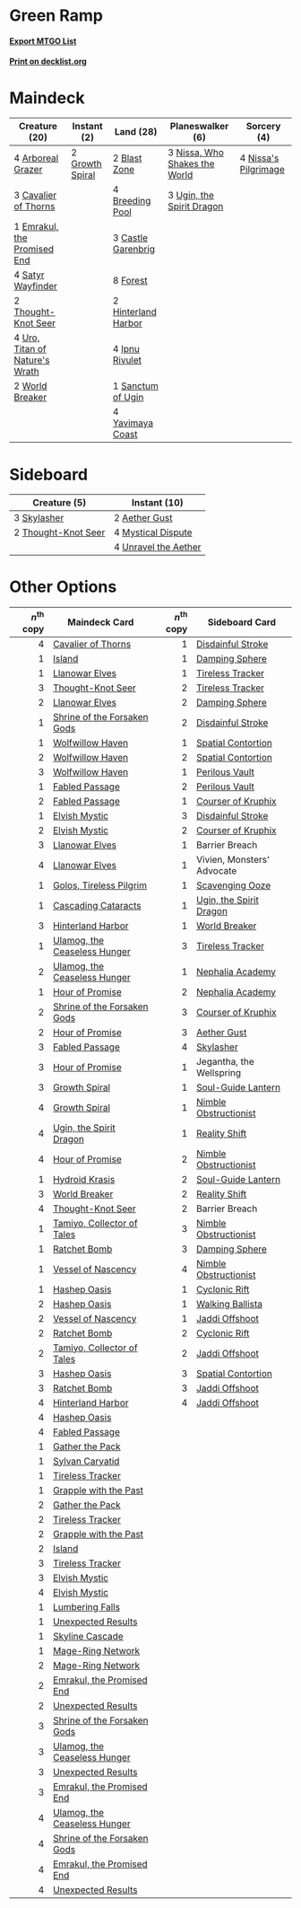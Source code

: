 # Green Ramp

#### [Export MTGO List](../collection/Green%20Ramp/Green%20Ramp.txt)
#### [Print on decklist.org](http://decklist.org/?deckmain=4%09Arboreal%20Grazer%0A2%09Blast%20Zone%0A4%09Breeding%20Pool%0A3%09Castle%20Garenbrig%0A3%09Cavalier%20of%20Thorns%0A1%09Emrakul,%20the%20Promised%20End%0A8%09Forest%0A2%09Growth%20Spiral%0A2%09Hinterland%20Harbor%0A4%09Ipnu%20Rivulet%0A4%09Nissa's%20Pilgrimage%0A3%09Nissa,%20Who%20Shakes%20the%20World%0A1%09Sanctum%20of%20Ugin%0A4%09Satyr%20Wayfinder%0A2%09Thought-Knot%20Seer%0A3%09Ugin,%20the%20Spirit%20Dragon%0A4%09Uro,%20Titan%20of%20Nature's%20Wrath%0A2%09World%20Breaker%0A4%09Yavimaya%20Coast&deckside=2%09Aether%20Gust%0A4%09Mystical%20Dispute%0A3%09Skylasher%0A2%09Thought-Knot%20Seer%0A4%09Unravel%20the%20Aether)
# Maindeck

|                                              Creature (20)                                              |                                       Instant (2)                                        |                                          Land (28)                                           |                                            Planeswalker (6)                                            |                                          Sorcery (4)                                          |
|---------------------------------------------------------------------------------------------------------|------------------------------------------------------------------------------------------|----------------------------------------------------------------------------------------------|--------------------------------------------------------------------------------------------------------|-----------------------------------------------------------------------------------------------|
|4 [Arboreal Grazer](http://gatherer.wizards.com/Pages/Card/Details.aspx?multiverseid=461076)             |2 [Growth Spiral](http://gatherer.wizards.com/Pages/Card/Details.aspx?multiverseid=457322)|2 [Blast Zone](http://gatherer.wizards.com/Pages/Card/Details.aspx?multiverseid=461171)       |3 [Nissa, Who Shakes the World](http://gatherer.wizards.com/Pages/Card/Details.aspx?multiverseid=461096)|4 [Nissa's Pilgrimage](http://gatherer.wizards.com/Pages/Card/Details.aspx?multiverseid=433087)|
|3 [Cavalier of Thorns](http://gatherer.wizards.com/Pages/Card/Details.aspx?multiverseid=466921)          |                                                                                          |4 [Breeding Pool](http://gatherer.wizards.com/Pages/Card/Details.aspx?multiverseid=97088)     |3 [Ugin, the Spirit Dragon](http://gatherer.wizards.com/Pages/Card/Details.aspx?multiverseid=391948)    |                                                                                               |
|1 [Emrakul, the Promised End](http://gatherer.wizards.com/Pages/Card/Details.aspx?multiverseid=414295)   |                                                                                          |3 [Castle Garenbrig](http://gatherer.wizards.com/Pages/Card/Details.aspx?multiverseid=473202) |                                                                                                        |                                                                                               |
|4 [Satyr Wayfinder](http://gatherer.wizards.com/Pages/Card/Details.aspx?multiverseid=378508)             |                                                                                          |8 [Forest](http://gatherer.wizards.com/Pages/Card/Details.aspx?multiverseid=439860)           |                                                                                                        |                                                                                               |
|2 [Thought-Knot Seer](http://gatherer.wizards.com/Pages/Card/Details.aspx?multiverseid=407519)           |                                                                                          |2 [Hinterland Harbor](http://gatherer.wizards.com/Pages/Card/Details.aspx?multiverseid=443128)|                                                                                                        |                                                                                               |
|4 [Uro, Titan of Nature's Wrath](http://gatherer.wizards.com/Pages/Card/Details.aspx?multiverseid=476480)|                                                                                          |4 [Ipnu Rivulet](http://gatherer.wizards.com/Pages/Card/Details.aspx?multiverseid=430869)     |                                                                                                        |                                                                                               |
|2 [World Breaker](http://gatherer.wizards.com/Pages/Card/Details.aspx?multiverseid=407636)               |                                                                                          |1 [Sanctum of Ugin](http://gatherer.wizards.com/Pages/Card/Details.aspx?multiverseid=402022)  |                                                                                                        |                                                                                               |
|                                                                                                         |                                                                                          |4 [Yavimaya Coast](http://gatherer.wizards.com/Pages/Card/Details.aspx?multiverseid=129810)   |                                                                                                        |                                                                                               |


# Sideboard

|                                         Creature (5)                                         |                                         Instant (10)                                          |
|----------------------------------------------------------------------------------------------|-----------------------------------------------------------------------------------------------|
|3 [Skylasher](http://gatherer.wizards.com/Pages/Card/Details.aspx?multiverseid=369083)        |2 [Aether Gust](http://gatherer.wizards.com/Pages/Card/Details.aspx?multiverseid=466796)       |
|2 [Thought-Knot Seer](http://gatherer.wizards.com/Pages/Card/Details.aspx?multiverseid=407519)|4 [Mystical Dispute](http://gatherer.wizards.com/Pages/Card/Details.aspx?multiverseid=473020)  |
|                                                                                              |4 [Unravel the Aether](http://gatherer.wizards.com/Pages/Card/Details.aspx?multiverseid=378515)|


# Other Options

|*n*<sup>th</sup> copy|                                             Maindeck Card                                             |*n*<sup>th</sup> copy|                                          Sideboard Card                                          |
|--------------------:|-------------------------------------------------------------------------------------------------------|--------------------:|--------------------------------------------------------------------------------------------------|
|                    4|[Cavalier of Thorns](http://gatherer.wizards.com/Pages/Card/Details.aspx?multiverseid=466921)          |                    1|[Disdainful Stroke](http://gatherer.wizards.com/Pages/Card/Details.aspx?multiverseid=420705)      |
|                    1|[Island](http://gatherer.wizards.com/Pages/Card/Details.aspx?multiverseid=439857)                      |                    1|[Damping Sphere](http://gatherer.wizards.com/Pages/Card/Details.aspx?multiverseid=443101)         |
|                    1|[Llanowar Elves](http://gatherer.wizards.com/Pages/Card/Details.aspx?multiverseid=129626)              |                    1|[Tireless Tracker](http://gatherer.wizards.com/Pages/Card/Details.aspx?multiverseid=409997)       |
|                    3|[Thought-Knot Seer](http://gatherer.wizards.com/Pages/Card/Details.aspx?multiverseid=407519)           |                    2|[Tireless Tracker](http://gatherer.wizards.com/Pages/Card/Details.aspx?multiverseid=409997)       |
|                    2|[Llanowar Elves](http://gatherer.wizards.com/Pages/Card/Details.aspx?multiverseid=129626)              |                    2|[Damping Sphere](http://gatherer.wizards.com/Pages/Card/Details.aspx?multiverseid=443101)         |
|                    1|[Shrine of the Forsaken Gods](http://gatherer.wizards.com/Pages/Card/Details.aspx?multiverseid=402034) |                    2|[Disdainful Stroke](http://gatherer.wizards.com/Pages/Card/Details.aspx?multiverseid=420705)      |
|                    1|[Wolfwillow Haven](http://gatherer.wizards.com/Pages/Card/Details.aspx?multiverseid=476456)            |                    1|[Spatial Contortion](http://gatherer.wizards.com/Pages/Card/Details.aspx?multiverseid=407518)     |
|                    2|[Wolfwillow Haven](http://gatherer.wizards.com/Pages/Card/Details.aspx?multiverseid=476456)            |                    2|[Spatial Contortion](http://gatherer.wizards.com/Pages/Card/Details.aspx?multiverseid=407518)     |
|                    3|[Wolfwillow Haven](http://gatherer.wizards.com/Pages/Card/Details.aspx?multiverseid=476456)            |                    1|[Perilous Vault](http://gatherer.wizards.com/Pages/Card/Details.aspx?multiverseid=383342)         |
|                    1|[Fabled Passage](http://gatherer.wizards.com/Pages/Card/Details.aspx?multiverseid=473206)              |                    2|[Perilous Vault](http://gatherer.wizards.com/Pages/Card/Details.aspx?multiverseid=383342)         |
|                    2|[Fabled Passage](http://gatherer.wizards.com/Pages/Card/Details.aspx?multiverseid=473206)              |                    1|[Courser of Kruphix](http://gatherer.wizards.com/Pages/Card/Details.aspx?multiverseid=442153)     |
|                    1|[Elvish Mystic](http://gatherer.wizards.com/Pages/Card/Details.aspx?multiverseid=389499)               |                    3|[Disdainful Stroke](http://gatherer.wizards.com/Pages/Card/Details.aspx?multiverseid=420705)      |
|                    2|[Elvish Mystic](http://gatherer.wizards.com/Pages/Card/Details.aspx?multiverseid=389499)               |                    2|[Courser of Kruphix](http://gatherer.wizards.com/Pages/Card/Details.aspx?multiverseid=442153)     |
|                    3|[Llanowar Elves](http://gatherer.wizards.com/Pages/Card/Details.aspx?multiverseid=129626)              |                    1|Barrier Breach                                                                                    |
|                    4|[Llanowar Elves](http://gatherer.wizards.com/Pages/Card/Details.aspx?multiverseid=129626)              |                    1|Vivien, Monsters' Advocate                                                                        |
|                    1|[Golos, Tireless Pilgrim](http://gatherer.wizards.com/Pages/Card/Details.aspx?multiverseid=466980)     |                    1|[Scavenging Ooze](http://gatherer.wizards.com/Pages/Card/Details.aspx?multiverseid=420783)        |
|                    1|[Cascading Cataracts](http://gatherer.wizards.com/Pages/Card/Details.aspx?multiverseid=426942)         |                    1|[Ugin, the Spirit Dragon](http://gatherer.wizards.com/Pages/Card/Details.aspx?multiverseid=391948)|
|                    3|[Hinterland Harbor](http://gatherer.wizards.com/Pages/Card/Details.aspx?multiverseid=443128)           |                    1|[World Breaker](http://gatherer.wizards.com/Pages/Card/Details.aspx?multiverseid=407636)          |
|                    1|[Ulamog, the Ceaseless Hunger](http://gatherer.wizards.com/Pages/Card/Details.aspx?multiverseid=402079)|                    3|[Tireless Tracker](http://gatherer.wizards.com/Pages/Card/Details.aspx?multiverseid=409997)       |
|                    2|[Ulamog, the Ceaseless Hunger](http://gatherer.wizards.com/Pages/Card/Details.aspx?multiverseid=402079)|                    1|[Nephalia Academy](http://gatherer.wizards.com/Pages/Card/Details.aspx?multiverseid=414512)       |
|                    1|[Hour of Promise](http://gatherer.wizards.com/Pages/Card/Details.aspx?multiverseid=430809)             |                    2|[Nephalia Academy](http://gatherer.wizards.com/Pages/Card/Details.aspx?multiverseid=414512)       |
|                    2|[Shrine of the Forsaken Gods](http://gatherer.wizards.com/Pages/Card/Details.aspx?multiverseid=402034) |                    3|[Courser of Kruphix](http://gatherer.wizards.com/Pages/Card/Details.aspx?multiverseid=442153)     |
|                    2|[Hour of Promise](http://gatherer.wizards.com/Pages/Card/Details.aspx?multiverseid=430809)             |                    3|[Aether Gust](http://gatherer.wizards.com/Pages/Card/Details.aspx?multiverseid=466796)            |
|                    3|[Fabled Passage](http://gatherer.wizards.com/Pages/Card/Details.aspx?multiverseid=473206)              |                    4|[Skylasher](http://gatherer.wizards.com/Pages/Card/Details.aspx?multiverseid=369083)              |
|                    3|[Hour of Promise](http://gatherer.wizards.com/Pages/Card/Details.aspx?multiverseid=430809)             |                    1|Jegantha, the Wellspring                                                                          |
|                    3|[Growth Spiral](http://gatherer.wizards.com/Pages/Card/Details.aspx?multiverseid=457322)               |                    1|[Soul-Guide Lantern](http://gatherer.wizards.com/Pages/Card/Details.aspx?multiverseid=476488)     |
|                    4|[Growth Spiral](http://gatherer.wizards.com/Pages/Card/Details.aspx?multiverseid=457322)               |                    1|[Nimble Obstructionist](http://gatherer.wizards.com/Pages/Card/Details.aspx?multiverseid=430729)  |
|                    4|[Ugin, the Spirit Dragon](http://gatherer.wizards.com/Pages/Card/Details.aspx?multiverseid=391948)     |                    1|[Reality Shift](http://gatherer.wizards.com/Pages/Card/Details.aspx?multiverseid=433023)          |
|                    4|[Hour of Promise](http://gatherer.wizards.com/Pages/Card/Details.aspx?multiverseid=430809)             |                    2|[Nimble Obstructionist](http://gatherer.wizards.com/Pages/Card/Details.aspx?multiverseid=430729)  |
|                    1|[Hydroid Krasis](http://gatherer.wizards.com/Pages/Card/Details.aspx?multiverseid=457327)              |                    2|[Soul-Guide Lantern](http://gatherer.wizards.com/Pages/Card/Details.aspx?multiverseid=476488)     |
|                    3|[World Breaker](http://gatherer.wizards.com/Pages/Card/Details.aspx?multiverseid=407636)               |                    2|[Reality Shift](http://gatherer.wizards.com/Pages/Card/Details.aspx?multiverseid=433023)          |
|                    4|[Thought-Knot Seer](http://gatherer.wizards.com/Pages/Card/Details.aspx?multiverseid=407519)           |                    2|Barrier Breach                                                                                    |
|                    1|[Tamiyo, Collector of Tales](http://gatherer.wizards.com/Pages/Card/Details.aspx?multiverseid=461147)  |                    3|[Nimble Obstructionist](http://gatherer.wizards.com/Pages/Card/Details.aspx?multiverseid=430729)  |
|                    1|[Ratchet Bomb](http://gatherer.wizards.com/Pages/Card/Details.aspx?multiverseid=370623)                |                    3|[Damping Sphere](http://gatherer.wizards.com/Pages/Card/Details.aspx?multiverseid=443101)         |
|                    1|[Vessel of Nascency](http://gatherer.wizards.com/Pages/Card/Details.aspx?multiverseid=442182)          |                    4|[Nimble Obstructionist](http://gatherer.wizards.com/Pages/Card/Details.aspx?multiverseid=430729)  |
|                    1|[Hashep Oasis](http://gatherer.wizards.com/Pages/Card/Details.aspx?multiverseid=430866)                |                    1|[Cyclonic Rift](http://gatherer.wizards.com/Pages/Card/Details.aspx?multiverseid=389477)          |
|                    2|[Hashep Oasis](http://gatherer.wizards.com/Pages/Card/Details.aspx?multiverseid=430866)                |                    1|[Walking Ballista](http://gatherer.wizards.com/Pages/Card/Details.aspx?multiverseid=423848)       |
|                    2|[Vessel of Nascency](http://gatherer.wizards.com/Pages/Card/Details.aspx?multiverseid=442182)          |                    1|[Jaddi Offshoot](http://gatherer.wizards.com/Pages/Card/Details.aspx?multiverseid=401928)         |
|                    2|[Ratchet Bomb](http://gatherer.wizards.com/Pages/Card/Details.aspx?multiverseid=370623)                |                    2|[Cyclonic Rift](http://gatherer.wizards.com/Pages/Card/Details.aspx?multiverseid=389477)          |
|                    2|[Tamiyo, Collector of Tales](http://gatherer.wizards.com/Pages/Card/Details.aspx?multiverseid=461147)  |                    2|[Jaddi Offshoot](http://gatherer.wizards.com/Pages/Card/Details.aspx?multiverseid=401928)         |
|                    3|[Hashep Oasis](http://gatherer.wizards.com/Pages/Card/Details.aspx?multiverseid=430866)                |                    3|[Spatial Contortion](http://gatherer.wizards.com/Pages/Card/Details.aspx?multiverseid=407518)     |
|                    3|[Ratchet Bomb](http://gatherer.wizards.com/Pages/Card/Details.aspx?multiverseid=370623)                |                    3|[Jaddi Offshoot](http://gatherer.wizards.com/Pages/Card/Details.aspx?multiverseid=401928)         |
|                    4|[Hinterland Harbor](http://gatherer.wizards.com/Pages/Card/Details.aspx?multiverseid=443128)           |                    4|[Jaddi Offshoot](http://gatherer.wizards.com/Pages/Card/Details.aspx?multiverseid=401928)         |
|                    4|[Hashep Oasis](http://gatherer.wizards.com/Pages/Card/Details.aspx?multiverseid=430866)                |                     |                                                                                                  |
|                    4|[Fabled Passage](http://gatherer.wizards.com/Pages/Card/Details.aspx?multiverseid=473206)              |                     |                                                                                                  |
|                    1|[Gather the Pack](http://gatherer.wizards.com/Pages/Card/Details.aspx?multiverseid=398448)             |                     |                                                                                                  |
|                    1|[Sylvan Caryatid](http://gatherer.wizards.com/Pages/Card/Details.aspx?multiverseid=373624)             |                     |                                                                                                  |
|                    1|[Tireless Tracker](http://gatherer.wizards.com/Pages/Card/Details.aspx?multiverseid=409997)            |                     |                                                                                                  |
|                    1|[Grapple with the Past](http://gatherer.wizards.com/Pages/Card/Details.aspx?multiverseid=451103)       |                     |                                                                                                  |
|                    2|[Gather the Pack](http://gatherer.wizards.com/Pages/Card/Details.aspx?multiverseid=398448)             |                     |                                                                                                  |
|                    2|[Tireless Tracker](http://gatherer.wizards.com/Pages/Card/Details.aspx?multiverseid=409997)            |                     |                                                                                                  |
|                    2|[Grapple with the Past](http://gatherer.wizards.com/Pages/Card/Details.aspx?multiverseid=451103)       |                     |                                                                                                  |
|                    2|[Island](http://gatherer.wizards.com/Pages/Card/Details.aspx?multiverseid=439857)                      |                     |                                                                                                  |
|                    3|[Tireless Tracker](http://gatherer.wizards.com/Pages/Card/Details.aspx?multiverseid=409997)            |                     |                                                                                                  |
|                    3|[Elvish Mystic](http://gatherer.wizards.com/Pages/Card/Details.aspx?multiverseid=389499)               |                     |                                                                                                  |
|                    4|[Elvish Mystic](http://gatherer.wizards.com/Pages/Card/Details.aspx?multiverseid=389499)               |                     |                                                                                                  |
|                    1|[Lumbering Falls](http://gatherer.wizards.com/Pages/Card/Details.aspx?multiverseid=401943)             |                     |                                                                                                  |
|                    1|[Unexpected Results](http://gatherer.wizards.com/Pages/Card/Details.aspx?multiverseid=366248)          |                     |                                                                                                  |
|                    1|[Skyline Cascade](http://gatherer.wizards.com/Pages/Card/Details.aspx?multiverseid=402038)             |                     |                                                                                                  |
|                    1|[Mage-Ring Network](http://gatherer.wizards.com/Pages/Card/Details.aspx?multiverseid=398533)           |                     |                                                                                                  |
|                    2|[Mage-Ring Network](http://gatherer.wizards.com/Pages/Card/Details.aspx?multiverseid=398533)           |                     |                                                                                                  |
|                    2|[Emrakul, the Promised End](http://gatherer.wizards.com/Pages/Card/Details.aspx?multiverseid=414295)   |                     |                                                                                                  |
|                    2|[Unexpected Results](http://gatherer.wizards.com/Pages/Card/Details.aspx?multiverseid=366248)          |                     |                                                                                                  |
|                    3|[Shrine of the Forsaken Gods](http://gatherer.wizards.com/Pages/Card/Details.aspx?multiverseid=402034) |                     |                                                                                                  |
|                    3|[Ulamog, the Ceaseless Hunger](http://gatherer.wizards.com/Pages/Card/Details.aspx?multiverseid=402079)|                     |                                                                                                  |
|                    3|[Unexpected Results](http://gatherer.wizards.com/Pages/Card/Details.aspx?multiverseid=366248)          |                     |                                                                                                  |
|                    3|[Emrakul, the Promised End](http://gatherer.wizards.com/Pages/Card/Details.aspx?multiverseid=414295)   |                     |                                                                                                  |
|                    4|[Ulamog, the Ceaseless Hunger](http://gatherer.wizards.com/Pages/Card/Details.aspx?multiverseid=402079)|                     |                                                                                                  |
|                    4|[Shrine of the Forsaken Gods](http://gatherer.wizards.com/Pages/Card/Details.aspx?multiverseid=402034) |                     |                                                                                                  |
|                    4|[Emrakul, the Promised End](http://gatherer.wizards.com/Pages/Card/Details.aspx?multiverseid=414295)   |                     |                                                                                                  |
|                    4|[Unexpected Results](http://gatherer.wizards.com/Pages/Card/Details.aspx?multiverseid=366248)          |                     |                                                                                                  |

